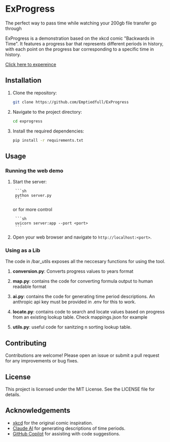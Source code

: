 # ExProgress

The perfect way to pass time while watching your 200gb file transfer go through

ExProgress is a demonstration based on the xkcd comic "Backwards in Time". It features a progress bar that represents different periods in history, with each point on the progress bar corresponding to a specific time in history.

[Click here to expereince](empy.my/exprogress)

## Installation



1. Clone the repository:
    ```sh
    git clone https://github.com/Emptiedfull/ExProgress
    ```
2. Navigate to the project directory:
    ```sh
    cd exprogress
    ```
3. Install the required dependencies:
    ```sh
    pip install -r requirements.txt
    ```

## Usage

### Running the web demo

1. Start the server:

        ```sh
        python server.py
        ```

    or for more control

        ```sh
        uvicorn server:app --port <port> 
        ```
   
2. Open your web browser and navigate to `http://localhost:<port>`.

### Using as a Lib

The code in /bar_utils exposes all the neccesary functions for using the tool.

1. **conversion.py**: Converts progress values to years format

2. **map.py**: contains the code for converting         formula     output to human readable format

3. **ai.py**: contains the code for generating time period descriptions. An anthropic api key must be provided in .env for this to work.

4. **locate.py**: contains code to search and locate values based on progress from an existing lookup table. Check mappings.json for example

5. **utils.py**: useful code for sanitzing n sorting lookup table.






## Contributing

Contributions are welcome! Please open an issue or submit a pull request for any improvements or bug fixes.

## License

This project is licensed under the MIT License. See the LICENSE file for details.

## Acknowledgements

- [xkcd](https://xkcd.com/) for the original comic inspiration.
- [Claude AI](https://claude.ai) for generating descriptions of time periods.
- [GitHub Copilot](https://github.com/features/copilot) for assisting with code suggestions.